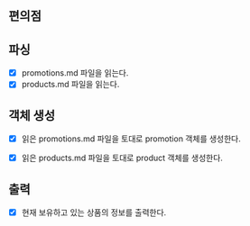 ## 편의점

## 파싱
- [x] promotions.md 파일을 읽는다.
- [x] products.md 파일을 읽는다.

## 객체 생성
- [x] 읽은 promotions.md 파일을 토대로 promotion 객체를 생성한다.
- [x] 읽은 products.md 파일을 토대로 product 객체를 생성한다.


## 출력
- [x] 현재 보유하고 있는 상품의 정보를 출력한다. 
